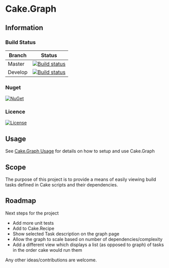 # Cake.Graph

## Information

### Build Status

Branch | Status
--- | ---
Master | [![Build status](https://ci.appveyor.com/api/projects/status/nat9vag2u35jt4yj/branch/master?svg=true)](https://ci.appveyor.com/project/cakecontrib/cake-graph/branch/master)
Develop | [![Build status](https://ci.appveyor.com/api/projects/status/nat9vag2u35jt4yj/branch/develop?svg=true)](https://ci.appveyor.com/project/cakecontrib/cake-graph/branch/develop)

### Nuget
[![NuGet](https://img.shields.io/nuget/v/Cake.Graph.svg)](https://www.nuget.org/packages/Cake.Graph/) 

### Licence
[![License](http://img.shields.io/:license-mit-blue.svg)](http://cake-contrib.mit-license.org)

## Usage

See [Cake.Graph Usage](https://cake-contrib.github.io/Cake.Graph/docs/usage) for details on how to setup and use Cake.Graph

## Scope
The purpose of this project is to provide a means of easily viewing build tasks defined in Cake scripts and their dependencies.

## Roadmap

Next steps for the project

- Add more unit tests
- Add to Cake.Recipe
- Show selected Task description on the graph page
- Allow the graph to scale based on number of dependencies/complexity
- Add a different view which displays a list (as opposed to graph) of tasks in the order cake would run them

Any other ideas/contributions are welcome.